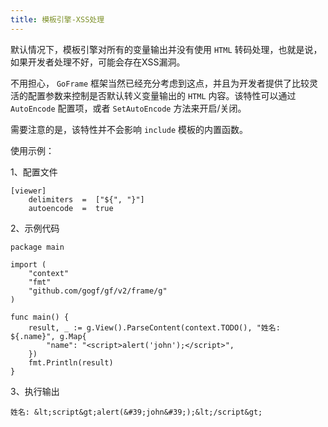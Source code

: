 ```yaml
---
title: 模板引擎-XSS处理
---
```


默认情况下，模板引擎对所有的变量输出并没有使用 `HTML` 转码处理，也就是说，如果开发者处理不好，可能会存在XSS漏洞。

不用担心， `GoFrame` 框架当然已经充分考虑到这点，并且为开发者提供了比较灵活的配置参数来控制是否默认转义变量输出的 `HTML` 内容。该特性可以通过 `AutoEncode` 配置项，或者 `SetAutoEncode` 方法来开启/关闭。

需要注意的是，该特性并不会影响 `include` 模板的内置函数。

使用示例：

1、配置文件

```
[viewer]
    delimiters  =  ["${", "}"]
    autoencode  =  true
```

2、示例代码

```
package main

import (
	"context"
	"fmt"
	"github.com/gogf/gf/v2/frame/g"
)

func main() {
	result, _ := g.View().ParseContent(context.TODO(), "姓名: ${.name}", g.Map{
		"name": "<script>alert('john');</script>",
	})
	fmt.Println(result)
}
```

3、执行输出

```
姓名: &lt;script&gt;alert(&#39;john&#39;);&lt;/script&gt;
```